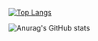 [![Top Langs](https://github-readme-stats.vercel.app/api/top-langs/?username=wrjang96)](https://github.com/anuraghazra/github-readme-stats)

<!--
**wrjang96/wrjang96** is a ✨ _special_ ✨ repository because its `README.md` (this file) appears on your GitHub profile.



- 🔭 I’m currently working on ...
- 🌱 I’m currently learning ...
- 👯 I’m looking to collaborate on ...
- 🤔 I’m looking for help with ...
- 💬 Ask me about ...
- 📫 How to reach me: ...
- 😄 Pronouns: ...
- ⚡ Fun fact: ...
-->

![Anurag's GitHub stats](https://github-readme-stats.vercel.app/api?username=wrjang96&show_icons=true&theme=default)
